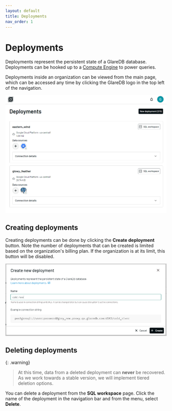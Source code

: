 ```yaml
---
layout: default
title: Deployments
nav_order: 1
---
```


# Deployments

Deployments represent the persistent state of a GlareDB database. Deployments
can be hooked up to a [Compute Engine] to power queries.

Deployments inside an organization can be viewed from the main page, which can
be accessed any time by clicking the GlareDB logo in the top left of the
navigation.

![Deployments list]

## Creating deployments

Creating deployments can be done by clicking the **Create deployment** button.
Note the number of deployments that can be created is limited based on the
organization's billing plan. If the organization is at its limit, this button
will be disabled.

![Create deployment dialog]

## Deleting deployments

{: .warning}

> At this time, data from a deleted deployment can **never** be recovered. As
> we work towards a stable version, we will implement tiered deletion options.

You can delete a deployment from the **SQL workspace** page. Click the name of
the deployment in the navigation bar and from the menu, select **Delete**.

[Compute Engine]: /cloud/compute-engines
[Deployments list]: /assets/images/cloud/deployments/deployments-list.png
[Create deployment dialog]: /assets/images/cloud/deployments/create-deployment.png
